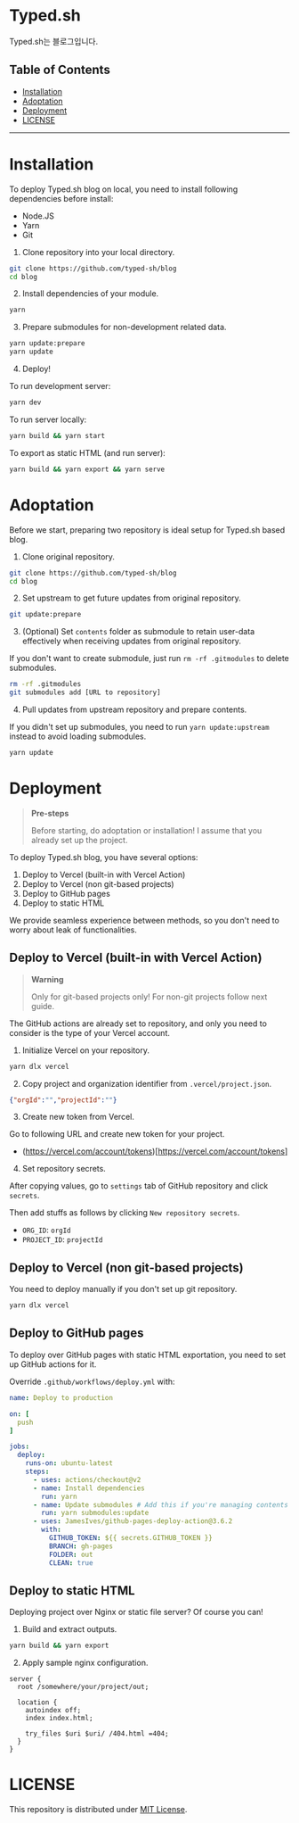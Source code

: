 # Typed.sh

Typed.sh는 블로그입니다.

## Table of Contents

- [Installation](#installation)
- [Adoptation](#adoptation)
- [Deployment](#deployment)
- [LICENSE](#license)

----

# Installation

To deploy Typed.sh blog on local, you need to install following dependencies before install:

- Node.JS
- Yarn
- Git

1. Clone repository into your local directory.

```sh
git clone https://github.com/typed-sh/blog
cd blog
```

2. Install dependencies of your module.

```sh
yarn
```

3. Prepare submodules for non-development related data.

```sh
yarn update:prepare
yarn update
```

4. Deploy!

To run development server:

```sh
yarn dev
```

To run server locally:

```sh
yarn build && yarn start
```

To export as static HTML (and run server):

```sh
yarn build && yarn export && yarn serve
```

# Adoptation

Before we start, preparing two repository is ideal setup for Typed.sh based blog.

1. Clone original repository.

```sh
git clone https://github.com/typed-sh/blog
cd blog
```

2. Set upstream to get future updates from original repository.

```sh
git update:prepare
```

3. (Optional) Set `contents` folder as submodule to retain user-data effectively when receiving updates from original repository.

If you don't want to create submodule, just run `rm -rf .gitmodules` to delete submodules.

```sh
rm -rf .gitmodules
git submodules add [URL to repository]
```

4. Pull updates from upstream repository and prepare contents.

If you didn't set up submodules, you need to run `yarn update:upstream` instead to avoid loading submodules.

```sh
yarn update
```

# Deployment

> **Pre-steps**
>
> Before starting, do adoptation or installation!
> I assume that you already set up the project.

To deploy Typed.sh blog, you have several options:

1. Deploy to Vercel (built-in with Vercel Action)
2. Deploy to Vercel (non git-based projects)
3. Deploy to GitHub pages
4. Deploy to static HTML

We provide seamless experience between methods, so you don't need to worry about leak of functionalities.

## Deploy to Vercel (built-in with Vercel Action)

> **Warning**
>
> Only for git-based projects only!
> For non-git projects follow next guide.

The GitHub actions are already set to repository, and only you need to consider is the type of your Vercel account.

1. Initialize Vercel on your repository.

```sh
yarn dlx vercel
```

2. Copy project and organization identifier from `.vercel/project.json`.

```json
{"orgId":"","projectId":""}
```

3. Create new token from Vercel.

Go to following URL and create new token for your project.

- (https://vercel.com/account/tokens)[https://vercel.com/account/tokens]

4. Set repository secrets.

After copying values, go to `settings` tab of GitHub repository and click `secrets`.

Then add stuffs as follows by clicking `New repository secrets`.

- `ORG_ID`: `orgId`
- `PROJECT_ID`: `projectId`

## Deploy to Vercel (non git-based projects)

You need to deploy manually if you don't set up git repository.

```sh
yarn dlx vercel
```

## Deploy to GitHub pages

To deploy over GitHub pages with static HTML exportation, you need to set up GitHub actions for it.

Override `.github/workflows/deploy.yml` with:

```yaml
name: Deploy to production

on: [
  push
]

jobs:
  deploy:
    runs-on: ubuntu-latest
    steps:
      - uses: actions/checkout@v2
      - name: Install dependencies
        run: yarn
      - name: Update submodules # Add this if you're managing contents with git repository.
        run: yarn submodules:update
      - uses: JamesIves/github-pages-deploy-action@3.6.2
        with:
          GITHUB_TOKEN: ${{ secrets.GITHUB_TOKEN }}
          BRANCH: gh-pages
          FOLDER: out
          CLEAN: true
```

## Deploy to static HTML

Deploying project over Nginx or static file server? Of course you can!

1. Build and extract outputs.

```sh
yarn build && yarn export
```

2. Apply sample nginx configuration.

```
server {
  root /somewhere/your/project/out;

  location {
    autoindex off;
    index index.html;

    try_files $uri $uri/ /404.html =404;
  }
}
```

# LICENSE

This repository is distributed under [MIT License](./LICENSE).
